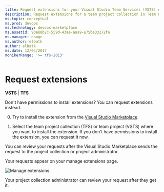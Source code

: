 ```yaml
---
title: Request extensions for your Visual Studio Team Services (VSTS) or Team Foundation Server (TFS) project
description: Request extensions for a team project collection in Team Foundation Server or team project in Visual Studio Team Services
ms.topic: conceptual
ms.prod: devops
ms.technology: devops-marketplace
ms.assetid: 93a88b2c-559d-43ae-aaa9-e75ba33272fe
ms.manager: douge
ms.author: elbatk
author: elbatk
ms.date: 12/04/2017
monikerRange: '>= tfs-2013'
---
```


 

# Request extensions

**VSTS** | **TFS**

Don't have permissions to install extensions? You can request extensions instead.

0. Try to install the extension from the [Visual Studio Marketplace](https://marketplace.visualstudio.com/).

0. Select the team project collection (TFS) or team project (VSTS) where you want to install the extension. If you don't have permissions to install the extension, you can request it now.

You can review your requests after the Visual Studio Marketplace sends the request to the project collection or project administrator.	

Your requests appear on your manage extensions page.

![Manage extensions](_img/manage-extensions-vsts.png)

Your project collection administrator can review your request after they get it.
